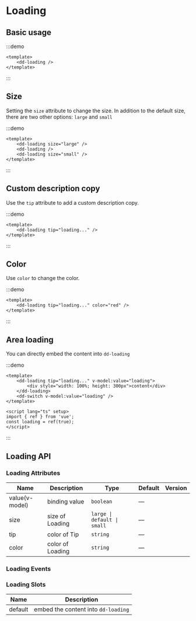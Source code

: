 # Loading

## Basic usage

:::demo

```vue
<template>
	<dd-loading />
</template>
```

:::

## Size

Setting the `size` attribute to change the size. In addition to the default size, there are two other options: `large` and `small`

:::demo

```vue
<template>
	<dd-loading size="large" />
	<dd-loading />
	<dd-loading size="small" />
</template>
```

:::

## Custom description copy

Use the `tip` attribute to add a custom description copy.

:::demo

```vue
<template>
	<dd-loading tip="loading..." />
</template>
```

:::

## Color

Use `color` to change the color.

:::demo

```vue
<template>
	<dd-loading tip="loading..." color="red" />
</template>
```

:::

## Area loading

You can directly embed the content into `dd-loading`

:::demo

```vue
<template>
	<dd-loading tip="loading..." v-model:value="loading">
		<div style="width: 100%; height: 300px">content</div>
	</dd-loading>
	<dd-switch v-model:value="loading" />
</template>

<script lang="ts" setup>
import { ref } from 'vue';
const loading = ref(true);
</script>
```

:::

## Loading API

### Loading Attributes

| Name           | Description      | Type                        | Default | Version |
| -------------- | ---------------- | --------------------------- | ------- | ------- |
| value(v-model) | binding value    | `boolean`                   | —       |
| size           | size of Loading  | `large \| default \| small` | —       |
| tip            | color of Tip     | `string`                    | —       |
| color          | color of Loading | `string`                    | —       |

### Loading Events

### Loading Slots

| Name    | Description                         |
| ------- | ----------------------------------- |
| default | embed the content into `dd-loading` |
